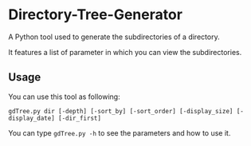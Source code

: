 # Directory-Tree-Generator
A Python tool used to generate the subdirectories of a directory.

It features a list of parameter in which you can view the subdirectories.

## Usage
You can use this tool as following:
```
gdTree.py dir [-depth] [-sort_by] [-sort_order] [-display_size] [-display_date] [-dir_first]
```

You can type `gdTree.py -h` to see the parameters and how to use it.
